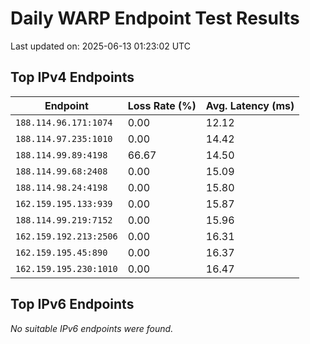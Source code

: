 # Daily WARP Endpoint Test Results

Last updated on: 2025-06-13 01:23:02 UTC

## Top IPv4 Endpoints

| Endpoint | Loss Rate (%) | Avg. Latency (ms) |
|---|---|---|
| `188.114.96.171:1074` | 0.00 | 12.12 |
| `188.114.97.235:1010` | 0.00 | 14.42 |
| `188.114.99.89:4198` | 66.67 | 14.50 |
| `188.114.99.68:2408` | 0.00 | 15.09 |
| `188.114.98.24:4198` | 0.00 | 15.80 |
| `162.159.195.133:939` | 0.00 | 15.87 |
| `188.114.99.219:7152` | 0.00 | 15.96 |
| `162.159.192.213:2506` | 0.00 | 16.31 |
| `162.159.195.45:890` | 0.00 | 16.37 |
| `162.159.195.230:1010` | 0.00 | 16.47 |

## Top IPv6 Endpoints

*No suitable IPv6 endpoints were found.*

